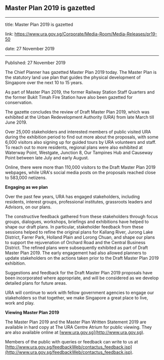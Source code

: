 ## Master Plan 2019 is gazetted

---

title: Master Plan 2019 is gazetted

link: https://www.ura.gov.sg/Corporate/Media-Room/Media-Releases/pr19-50

date: 27 November 2019

---

Published: 27 November 2019

The Chief Planner has gazetted Master Plan 2019 today. The Master Plan is the statutory land use plan that guides the physical development of Singapore over the next 10 to 15 years.

As part of Master Plan 2019, the former Railway Station Staff Quarters and the former Bukit Timah Fire Station have also been gazetted for conservation.

The gazette concludes the review of Draft Master Plan 2019, which was exhibited at the Urban Redevelopment Authority (URA) from late March till June 2019.

Over 25,000 stakeholders and interested members of public visited URA during the exhibition period to find out more about the proposals, with some 6,000 visitors also signing up for guided tours by URA volunteers and staff. To reach out to more residents, regional plans were also exhibited at Waterway Point, Westgate, Junction 8, Our Tampines Hub and Causeway Point between late July and early August.

Online, there were more than 110,000 visitors to the Draft Master Plan 2019 webpages, while URA's social media posts on the proposals reached close to 583,000 netizens.

**Engaging as we plan**

Over the past few years, URA has engaged stakeholders, including residents, interest groups, professional institutes, grassroots leaders and Advisors, on our plans.

The constructive feedback gathered from these stakeholders through focus groups, dialogues, workshops, briefings and exhibitions have helped to shape our draft plans. In particular, stakeholder feedback from these sessions helped to refine the original plans for Kallang River, Jurong Lake District, Farrer Park, Holland Plain and Lorong Chuan, and shape our plans to support the rejuvenation of Orchard Road and the Central Business District. The refined plans were subsequently exhibited as part of Draft Master Plan 2019. The early engagement had also allowed planners to update stakeholders on the actions taken prior to the Draft Master Plan 2019 exhibition.

Suggestions and feedback for the Draft Master Plan 2019 proposals have been incorporated where appropriate, and will be considered as we develop detailed plans for future areas.

URA will continue to work with fellow government agencies to engage our stakeholders so that together, we make Singapore a great place to live, work and play.

**Viewing Master Plan 2019**

The Master Plan 2019 and the Master Plan Written Statement 2019 are available in hard copy at The URA Centre Atrium for public viewing. They are also available online at [www.ura.gov.sg](http://www.ura.gov.sg).

Members of the public with queries or feedback can write to us at [http://www.ura.gov.sg/feedbackWeb/contactus_feedback.jsp](http://www.ura.gov.sg/feedbackWeb/contactus_feedback.jsp).
